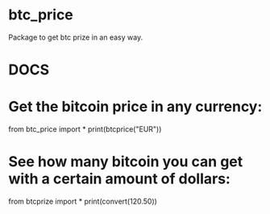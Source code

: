# btc_price
Package to get btc prize in an easy way.

# DOCS

# Get the bitcoin price in any currency:

from btc_price import *
print(btcprice("EUR"))

# See how many bitcoin you can get with a certain amount of dollars:

from btcprize import *
print(convert(120.50))
